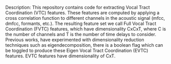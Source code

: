 Description:
This repository contains code for extracting Vocal Tract Coordination (VTC) features. These features are computed by applying a cross correlation function to different channels in the acoustic signal (mfcc, dmfcc, formants, etc.). The resulting feature set we call Full Vocal Tract Coordination (FVTC) features, which have dimensionality CxCxT, where C is the number of channels and T is the number of time delays to consider. Previous works, have experimented with dimensionality reduction techniques such as eigendecomposition, there is a boolean flag which can be toggled to produce these Eigen Vocal Tract Coordination (EVTC) features. EVTC features have dimensionality of CxT.


